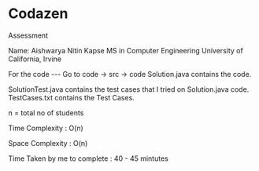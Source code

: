# Codazen
Assessment

Name: Aishwarya Nitin Kapse
MS in Computer Engineering
University of California, Irvine

For the code --- Go to code -> src -> code
Solution.java contains the code.

SolutionTest.java contains the test cases that I tried on Solution.java code.
TestCases.txt contains the Test Cases.


n = total no of students

Time Complexity : O(n)

Space Complexity : O(n)

Time Taken by me to complete : 40 - 45 mintutes
